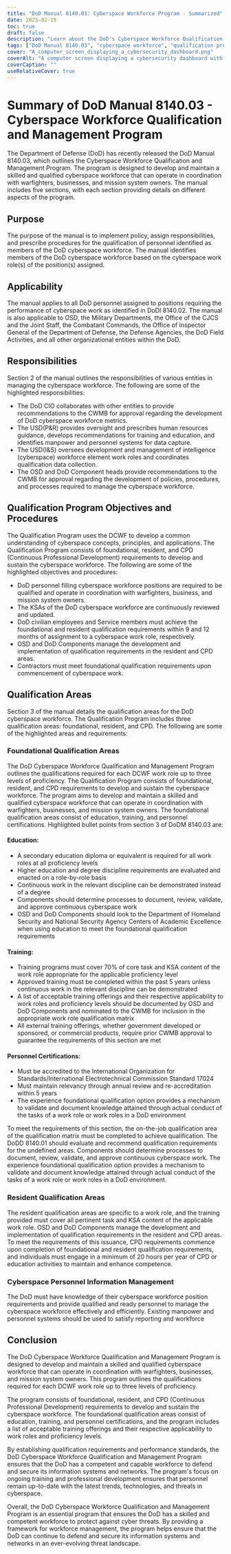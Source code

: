 ```yaml
---
title: "DoD Manual 8140.03: Cyberspace Workforce Program - Summarized"
date: 2023-02-15
toc: true
draft: false
description: "Learn about the DoD's Cyberspace Workforce Qualification and Management Program outlined in Manual 8140.03."
tags: ["DoD Manual 8140.03", "cyberspace workforce", "qualification program", "DoD personnel", "cybersecurity"]
cover: "A_computer_screen_displaying_a_cybersecurity_dashboard.png"
coverAlt: "A computer screen displaying a cybersecurity dashboard with graphs and charts reflecting the state of a network's security"
coverCaption: ""
useRelativeCover: true
---
```


# Summary of DoD Manual 8140.03 - Cyberspace Workforce Qualification and Management Program

The Department of Defense (DoD) has recently released the DoD Manual 8140.03, which outlines the Cyberspace Workforce Qualification and Management Program. The program is designed to develop and maintain a skilled and qualified cyberspace workforce that can operate in coordination with warfighters, businesses, and mission system owners. The manual includes five sections, with each section providing details on different aspects of the program. 

## Purpose

The purpose of the manual is to implement policy, assign responsibilities, and prescribe procedures for the qualification of personnel identified as members of the DoD cyberspace workforce. The manual identifies members of the DoD cyberspace workforce based on the cyberspace work role(s) of the position(s) assigned. 

## Applicability

The manual applies to all DoD personnel assigned to positions requiring the performance of cyberspace work as identified in DoDI 8140.02. The manual is also applicable to OSD, the Military Departments, the Office of the CJCS and the Joint Staff, the Combatant Commands, the Office of Inspector General of the Department of Defense, the Defense Agencies, the DoD Field Activities, and all other organizational entities within the DoD.

## Responsibilities

Section 2 of the manual outlines the responsibilities of various entities in managing the cyberspace workforce. The following are some of the highlighted responsibilities:

- The DoD CIO collaborates with other entities to provide recommendations to the CWMB for approval regarding the development of DoD cyberspace workforce metrics.
- The USD(P&R) provides oversight and prescribes human resources guidance, develops recommendations for training and education, and identifies manpower and personnel systems for data capture.
- The USD(I&S) oversees development and management of intelligence (cyberspace) workforce element work roles and coordinates qualification data collection.
- The OSD and DoD Component heads provide recommendations to the CWMB for approval regarding the development of policies, procedures, and processes required to manage the cyberspace workforce.

## Qualification Program Objectives and Procedures

The Qualification Program uses the DCWF to develop a common understanding of cyberspace concepts, principles, and applications. The Qualification Program consists of foundational, resident, and CPD (Continuous Professional Development) requirements to develop and sustain the cyberspace workforce. The following are some of the highlighted objectives and procedures:

- DoD personnel filling cyberspace workforce positions are required to be qualified and operate in coordination with warfighters, business, and mission system owners.
- The KSAs of the DoD cyberspace workforce are continuously reviewed and updated.
- DoD civilian employees and Service members must achieve the foundational and resident qualification requirements within 9 and 12 months of assignment to a cyberspace work role, respectively.
- OSD and DoD Components manage the development and implementation of qualification requirements in the resident and CPD areas.
- Contractors must meet foundational qualification requirements upon commencement of cyberspace work.

## Qualification Areas

Section 3 of the manual details the qualification areas for the DoD cyberspace workforce. The Qualification Program includes three qualification areas: foundational, resident, and CPD. The following are some of the highlighted areas and requirements:

### Foundational Qualification Areas

The DoD Cyberspace Workforce Qualification and Management Program outlines the qualifications required for each DCWF work role up to three levels of proficiency. The Qualification Program consists of foundational, resident, and CPD requirements to develop and sustain the cyberspace workforce. The program aims to develop and maintain a skilled and qualified cyberspace workforce that can operate in coordination with warfighters, businesses, and mission system owners. The foundational qualification areas consist of education, training, and personnel certifications. Highlighted bullet points from section 3 of DoDM 8140.03 are:

#### Education:

- A secondary education diploma or equivalent is required for all work roles at all proficiency levels
- Higher education and degree discipline requirements are evaluated and enacted on a role-by-role basis
- Continuous work in the relevant discipline can be demonstrated instead of a degree
- Components should determine processes to document, review, validate, and approve continuous cyberspace work
- OSD and DoD Components should look to the Department of Homeland Security and National Security Agency Centers of Academic Excellence when using education to meet the foundational qualification requirements

#### Training:

- Training programs must cover 70% of core task and KSA content of the work role appropriate for the applicable proficiency level
- Approved training must be completed within the past 5 years unless continuous work in the relevant discipline can be demonstrated
- A list of acceptable training offerings and their respective applicability to work roles and proficiency levels should be documented by OSD and DoD Components and nominated to the CWMB for inclusion in the appropriate work role qualification matrix
- All external training offerings, whether government developed or sponsored, or commercial products, require prior CWMB approval to guarantee the requirements of this section are met

#### Personnel Certifications:

- Must be accredited to the International Organization for Standards/International Electrotechnical Commission Standard 17024
- Must maintain relevancy through annual review and re-accreditation within 5 years
- The experience foundational qualification option provides a mechanism to validate and document knowledge attained through actual conduct of the tasks of a work role or work roles in a DoD environment

To meet the requirements of this section, the on-the-job qualification area of the qualification matrix must be completed to achieve qualification. The DoDD 8140.01 should evaluate and recommend qualification requirements for the undefined areas. Components should determine processes to document, review, validate, and approve continuous cyberspace work. The experience foundational qualification option provides a mechanism to validate and document knowledge attained through actual conduct of the tasks of a work role or work roles in a DoD environment. 

### Resident Qualification Areas

The resident qualification areas are specific to a work role, and the training provided must cover all pertinent task and KSA content of the applicable work role. OSD and DoD Components manage the development and implementation of qualification requirements in the resident and CPD areas. To meet the requirements of this issuance, CPD requirements commence upon completion of foundational and resident qualification requirements, and individuals must engage in a minimum of 20 hours per year of CPD or education activities to maintain and enhance competence. 

### Cyberspace Personnel Information Management

The DoD must have knowledge of their cyberspace workforce position requirements and provide qualified and ready personnel to manage the cyberspace workforce effectively and efficiently. Existing manpower and personnel systems should be used to satisfy reporting and workforce

## Conclusion

The DoD Cyberspace Workforce Qualification and Management Program is designed to develop and maintain a skilled and qualified cyberspace workforce that can operate in coordination with warfighters, businesses, and mission system owners. This program outlines the qualifications required for each DCWF work role up to three levels of proficiency. 

The program consists of foundational, resident, and CPD (Continuous Professional Development) requirements to develop and sustain the cyberspace workforce. The foundational qualification areas consist of education, training, and personnel certifications, and the program includes a list of acceptable training offerings and their respective applicability to work roles and proficiency levels.

By establishing qualification requirements and performance standards, the DoD Cyberspace Workforce Qualification and Management Program ensures that the DoD has a competent and capable workforce to defend and secure its information systems and networks. The program's focus on ongoing training and professional development ensures that personnel remain up-to-date with the latest trends, technologies, and threats in cyberspace.

Overall, the DoD Cyberspace Workforce Qualification and Management Program is an essential program that ensures the DoD has a skilled and competent workforce to protect against cyber threats. By providing a framework for workforce management, the program helps ensure that the DoD can continue to defend and secure its information systems and networks in an ever-evolving threat landscape. 
